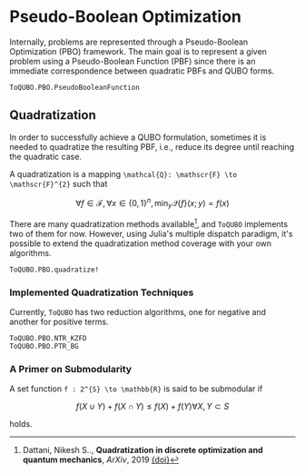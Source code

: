 # Pseudo-Boolean Optimization
Internally, problems are represented through a Pseudo-Boolean Optimization (PBO) framework.
The main goal is to represent a given problem using a Pseudo-Boolean Function (PBF) since there is an immediate correspondence between quadratic PBFs and QUBO forms.

```@docs
ToQUBO.PBO.PseudoBooleanFunction
```

## Quadratization
In order to successfully achieve a QUBO formulation, sometimes it is needed to quadratize the resulting PBF, i.e., reduce its degree until reaching the quadratic case. 

A quadratization is a mapping ``\mathcal{Q}: \mathscr{F} \to \mathscr{F}^{2}`` such that

```math 
\forall f \in \mathscr{F}, \forall x \in \{0, 1\}^{n}, \min_{y} \mathcal{Q}\left\lbrace{}f\right\rbrace{}(x; y) = f(x)

```

There are many quadratization methods available[^Dattani2019], and `ToQUBO` implements two of them for now. However, using Julia's multiple dispatch paradigm, it's possible to extend the quadratization method coverage with your own algorithms.

```@docs
ToQUBO.PBO.quadratize!
```

### Implemented Quadratization Techniques

Currently, `ToQUBO` has two reduction algorithms, one for negative and another for positive terms.

```@docs
ToQUBO.PBO.NTR_KZFD
ToQUBO.PBO.PTR_BG
```


### A Primer on Submodularity
A set function ``f : 2^{S} \to \mathbb{R}`` is said to be submodular if

```math
f(X \cup Y) + f(X \cap Y) \le f(X) + f(Y) \forall X, Y \subset S
```

holds.





[^Dattani2019]:
    Dattani, Nikesh S.., **Quadratization in discrete optimization and quantum mechanics**, *ArXiv*, 2019 [{doi}](https://doi.org/10.48550/arXiv.1901.04405)
